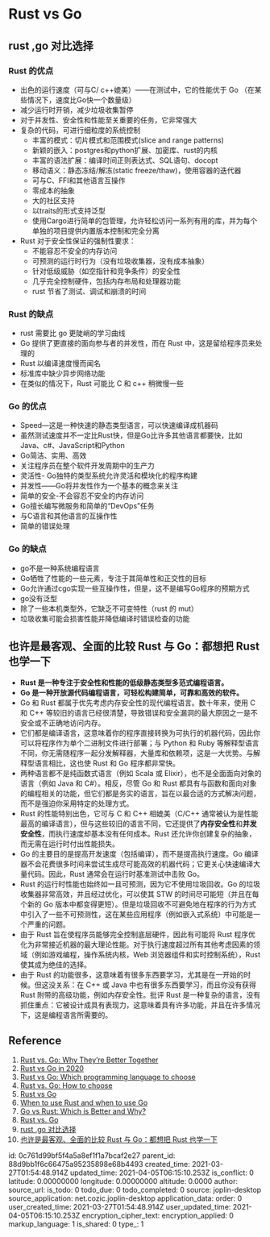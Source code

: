 # Rust vs Go

## rust ,go 对比选择

### Rust 的优点

- 出色的运行速度（可与C/ c++媲美）——在测试中，它的性能优于 Go （在某些情况下，速度比Go快一个数量级）
- 减少运行时开销，减少垃圾收集暂停
- 对于并发性、安全性和性能至关重要的任务，它非常强大
- 复杂的代码，可进行细粒度的系统控制
  - 丰富的模式：切片模式和范围模式(slice and range patterns)
  - 新颖的嵌入：postgres和python扩展、加密库、rust的内核
  - 丰富的语法扩展：编译时间正则表达式、SQL语句、docopt
  - 移动语义：静态冻结/解冻(static freeze/thaw)，使用容器的迭代器
  - 可与C、FFI和其他语言互操作
  - 零成本的抽象
  - 大的社区支持
  - 以traits的形式支持泛型
  - 使用Cargo进行简单的包管理，允许轻松访问一系列有用的库，并为每个单独的项目提供内置版本控制和完全分离
- Rust 对于安全性保证的强制性要求：
  - 不能容忍不安全的内存访问
  - 可预测的运行时行为（没有垃圾收集器，没有成本抽象）
  - 针对低级威胁（如空指针和竞争条件）的安全性
  - 几乎完全控制硬件，包括内存布局和处理器功能
  - rust 节省了测试、调试和崩溃的时间

### Rust 的缺点

- rust 需要比 go 更陡峭的学习曲线
- Go 提供了更直接的面向参与者的并发性，而在 Rust 中，这是留给程序员来处理的
- Rust 以编译速度慢而闻名
- 标准库中缺少异步网络功能
- 在类似的情况下，Rust 可能比 C 和 c++ 稍微慢一些

### Go 的优点

- Speed—这是一种快速的静态类型语言，可以快速编译成机器码
- 虽然测试速度并不一定比Rust快，但是Go比许多其他语言都要快，比如Java、c#、JavaScript和Python
- Go简洁、实用、高效
- 关注程序员在整个软件开发周期中的生产力
- 灵活性- Go独特的类型系统允许灵活和模块化的程序构建
- 并发性——Go将并发性作为一个基本的概念来关注
- 简单的安全-不会容忍不安全的内存访问
- Go擅长编写微服务和简单的“DevOps”任务
- 与C语言和其他语言的互操作性
- 简单的错误处理

### Go 的缺点

- go不是一种系统编程语言
- Go牺牲了性能的一些元素，专注于其简单性和正交性的目标
- Go允许通过cgo实现一些互操作性，但是，这不是编写Go程序的预期方式
- go没有泛型
- 除了一些本机类型外，它缺乏不可变特性（rust 的 mut）
- 垃圾收集可能会损害性能并降低编译时错误检查的功能

## 也许是最客观、全面的比较 Rust 与 Go：都想把 Rust 也学一下

- **Rust 是一种专注于安全性和性能的低级静态类型多范式编程语言。**
- **Go 是一种开放源代码编程语言，可轻松构建简单，可靠和高效的软件。**
- Go 和 Rust 都属于优先考虑内存安全性的现代编程语言。数十年来，使用 C 和 C++ 等较旧的语言已经很清楚，导致错误和安全漏洞的最大原因之一是不安全或不正确地访问内存。
- 它们都是编译语言，这意味着你的程序直接转换为可执行的机器代码，因此你可以将程序作为单个二进制文件进行部署；与 Python 和 Ruby 等解释型语言不同，你无需随程序一起分发解释器，大量库和依赖项，这是一大优势。与解释型语言相比，这也使 Rust 和 Go 程序都非常快。
- 两种语言都不是纯函数式语言（例如 Scala 或 Elixir），也不是全面面向对象的语言（例如 Java 和 C#）。相反，尽管 Go 和 Rust 都具有与函数和面向对象的编程相关的功能，但它们都是务实的语言，旨在以最合适的方式解决问题，而不是强迫你采用特定的处理方式。
- Rust 的性能特别出色，它可与 C 和 C++ 相媲美（C/C++ 通常被认为是性能最高的编译语言），但与这些较旧的语言不同，它还提供了**内存安全性**和**并发安全性**，而执行速度却基本没有任何成本。Rust 还允许你创建复杂的抽象，而无需在运行时付出性能损失。
- Go 的主要目的是提高开发速度（包括编译），而不是提高执行速度。Go 编译器不会花费很多时间来尝试生成尽可能高效的机器代码；它更关心快速编译大量代码。因此，Rust 通常会在运行时基准测试中击败 Go。
- Rust 的运行时性能也始终如一且可预测，因为它不使用垃圾回收。Go 的垃圾收集器非常高效，并且经过优化，可以使其 STW 的时间尽可能短（并且在每个新的 Go 版本中都变得更短）。但是垃圾回收不可避免地在程序的行为方式中引入了一些不可预测性，这在某些应用程序（例如嵌入式系统）中可能是一个严重的问题。
- 由于 Rust 旨在使程序员能够完全控制底层硬件，因此有可能将 Rust 程序优化为非常接近机器的最大理论性能。对于执行速度超过所有其他考虑因素的领域（例如游戏编程，操作系统内核，Web 浏览器组件和实时控制系统），Rust 使其成为绝佳的选择。
- 由于 Rust 的功能很多，这意味着有很多东西要学习，尤其是在一开始的时候。但这没关系：在 C++ 或 Java 中也有很多东西要学习，而且你没有获得 Rust 附带的高级功能，例如内存安全性。批评 Rust 是一种复杂的语言，没有抓住重点：它被设计成具有表现力，这意味着具有许多功能，并且在许多情况下，这是编程语言所需要的。

## Reference

1. [Rust vs. Go: Why They’re Better Together](https://thenewstack.io/rust-vs-go-why-theyre-better-together/)
2. [Rust vs Go in 2020](https://medium.com/@devathon_/rust-vs-go-in-2020-1d472b5ee15)
3. [Rust vs Go: Which programming language to choose](https://devathon.com/blog/rust-vs-go-which-programming-language-to-choose/)
4. [Rust vs. Go: How to choose](https://www.infoworld.com/article/3436960/rust-vs-go-how-to-choose.html)
5. [Rust vs Go](https://bitfieldconsulting.com/golang/rust-vs-go)
6. [When to use Rust and when to use Go](https://blog.logrocket.com/when-to-use-rust-and-when-to-use-golang/)
7. [Go vs Rust: Which is Better and Why?](https://appinventiv.com/blog/go-vs-rust/)
8. [Rust vs. Go](https://jmmv.dev/2018/07/rust-vs-go.html)
9. [rust ,go 对比选择](https://zhuanlan.zhihu.com/p/75800047)
10. [也许是最客观、全面的比较 Rust 与 Go：都想把 Rust 也学一下](https://my.oschina.net/balloonwj/blog/4715822)

id: 0c761d99bf5f4a5a8ef1f1a7bcaf2e27
parent_id: 88d9bb1f6c66475a95235898e68b4493
created_time: 2021-03-27T01:54:48.914Z
updated_time: 2021-04-05T06:15:10.253Z
is_conflict: 0
latitude: 0.00000000
longitude: 0.00000000
altitude: 0.0000
author: 
source_url: 
is_todo: 0
todo_due: 0
todo_completed: 0
source: joplin-desktop
source_application: net.cozic.joplin-desktop
application_data: 
order: 0
user_created_time: 2021-03-27T01:54:48.914Z
user_updated_time: 2021-04-05T06:15:10.253Z
encryption_cipher_text: 
encryption_applied: 0
markup_language: 1
is_shared: 0
type_: 1